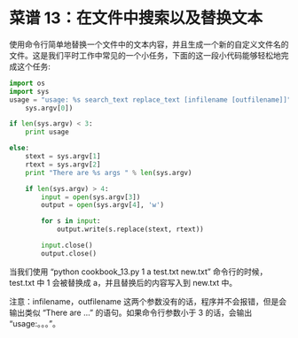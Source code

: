 # 菜谱 13：在文件中搜索以及替换文本

使用命令行简单地替换一个文件中的文本内容，并且生成一个新的自定义文件名的文件。这是我们平时工作中常见的一个小任务，下面的这一段小代码能够轻松地完成这个任务:

```py
import os
import sys
usage = "usage: %s search_text replace_text [infilename [outfilename]]" % os.path.basename(
    sys.argv[0])

if len(sys.argv) < 3:
    print usage

else:
    stext = sys.argv[1]
    rtext = sys.argv[2]
    print "There are %s args " % len(sys.argv)

    if len(sys.argv) > 4:
        input = open(sys.argv[3])
        output = open(sys.argv[4], 'w')

        for s in input:
            output.write(s.replace(stext, rtext))

        input.close()
        output.close()
```

当我们使用 “python cookbook_13.py 1 a test.txt new.txt” 命令行的时候，test.txt 中 1 会被替换成 a，并且替换后的内容写入到 new.txt 中。

注意：infilename，outfilename 这两个参数没有的话，程序并不会报错，但是会输出类似 “There are ...” 的语句。如果命令行参数小于 3 的话，会输出 “usage:。。。”。